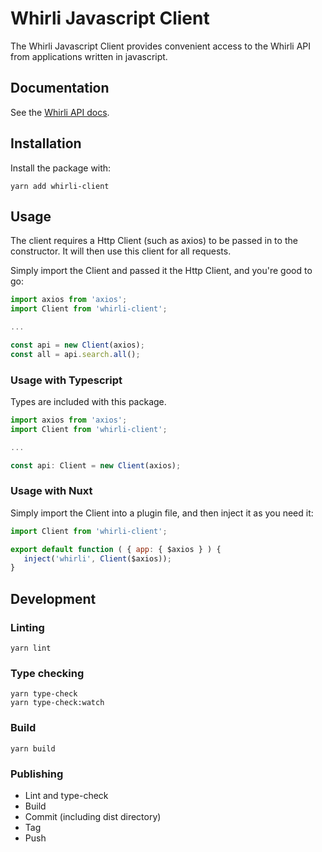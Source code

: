 # Whirli Javascript Client

The Whirli Javascript Client provides convenient access to the Whirli API from applications written in javascript.

## Documentation

See the [Whirli API docs](https://github.com/whirli/whirli-api). 

## Installation

Install the package with:

```shell
yarn add whirli-client
```

## Usage
The client requires a Http Client (such as axios) to be passed in to the constructor. It will then use this client for all requests. 

Simply import the Client and passed it the Http Client, and you're good to go:

```javascript
import axios from 'axios';
import Client from 'whirli-client';

...

const api = new Client(axios);
const all = api.search.all();
```

### Usage with Typescript
Types are included with this package.

```javascript
import axios from 'axios';
import Client from 'whirli-client';

...

const api: Client = new Client(axios);
```

### Usage with Nuxt
Simply import the Client into a plugin file, and then inject it as you need it:

```javascript
import Client from 'whirli-client';

export default function ( { app: { $axios } ) {
   inject('whirli', Client($axios));
}
```

## Development
### Linting
```shell
yarn lint
```

### Type checking
```shell
yarn type-check
yarn type-check:watch
```

### Build
```shell
yarn build
```

### Publishing
- Lint and type-check 
- Build 
- Commit (including dist directory)
- Tag
- Push 

